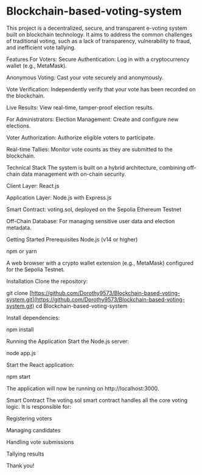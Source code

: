 # Blockchain-based-voting-system
This project is a decentralized, secure, and transparent e-voting system built on blockchain technology. It aims to address the common challenges of traditional voting, such as a lack of transparency, vulnerability to fraud, and inefficient vote tallying.

Features
For Voters:
Secure Authentication: Log in with a cryptocurrency wallet (e.g., MetaMask).

Anonymous Voting: Cast your vote securely and anonymously.

Vote Verification: Independently verify that your vote has been recorded on the blockchain.

Live Results: View real-time, tamper-proof election results.

For Administrators:
Election Management: Create and configure new elections.

Voter Authorization: Authorize eligible voters to participate.

Real-time Tallies: Monitor vote counts as they are submitted to the blockchain.

Technical Stack
The system is built on a hybrid architecture, combining off-chain data management with on-chain security.

Client Layer: React.js

Application Layer: Node.js with Express.js

Smart Contract: voting.sol, deployed on the Sepolia Ethereum Testnet

Off-Chain Database: For managing sensitive user data and election metadata.

Getting Started
Prerequisites
Node.js (v14 or higher)

npm or yarn

A web browser with a crypto wallet extension (e.g., MetaMask) configured for the Sepolia Testnet.

Installation
Clone the repository:

git clone [https://github.com/Dorothy9573/Blockchain-based-voting-system.git](https://github.com/Dorothy9573/Blockchain-based-voting-system.git)
cd Blockchain-based-voting-system

Install dependencies:

npm install

Running the Application
Start the Node.js server:

node app.js

Start the React application:

npm start

The application will now be running on http://localhost:3000.

Smart Contract
The voting.sol smart contract handles all the core voting logic. It is responsible for:

Registering voters

Managing candidates

Handling vote submissions

Tallying results

Thank you!
